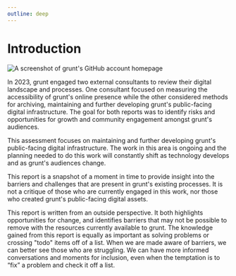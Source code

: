 ```yaml
---
outline: deep
---
```

# Introduction

![A screenshot of grunt's GitHub account homepage](/grunt_logo.jpg "A screenshot of grunt's GitHub account homepage")

In 2023, grunt engaged two external consultants to review their digital landscape and processes. One consultant focused on measuring the accessibility of grunt's online presence while the other considered methods for archiving, maintaining and further developing grunt's public-facing digital infrastructure. The goal for both reports was to identify risks and opportunities for growth and community engagement amongst grunt's audiences. 

This assessment focuses on maintaining and further developing grunt's public-facing digital infrastructure. The work in this area is ongoing and the planning needed to do this work will constantly shift as technology develops and as grunt's audiences change. 

This report is a snapshot of a moment in time to provide insight into the barriers and challenges that are present in grunt's existing processes. It is not a critique of those who are currently engaged in this work, nor those who created grunt's public-facing digital assets. 

This report is written from an outside perspective. It both highlights opportunities for change, and identifies barriers that may not be possible to remove with the resources currently available to grunt. The knowledge gained from this report is equally as important as solving problems or crossing "todo" items off of a list. When we are made aware of barriers, we can better see those who are struggling. We can have more informed conversations and moments for inclusion, even when the temptation is to “fix” a problem and check it off a list.
